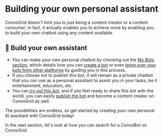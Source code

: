 # Building your own personal assistant

ConvoGrid doesn't limit you to just being a content creator or a content consumer; in fact, it actually enables you to achieve more by enabling you to build your own chatbot using any content available.

## **🚀 Build your own assistant**

* You can make your own personal chatbot by checking out the [My Bots section](broken-reference), which details how you can [create a bot](../../my-bots/creating-a-bot/) or even [bring over your bots from other platforms](../../my-bots/creating-a-bot/selecting-the-content/importing-bots-from-another-platform.md) by guiding you in this process.
* If you choose not to publish this bot, it will remain as a private chatbot that you can use as a personal assistant to assist you in your tasks, be it entertainment, education, etc.
* You can[ try out this bot](../../my-bots/try-bots.md), and if you feel ready to share this bot with the world, you can easily [publish the bot](../../my-bots/creating-a-bot/publishing-the-bot.md) and become a content creator on ConvoGrid as well.



The possibilities are endless, so get started by creating your own personal AI assistant with ConvoGrid today!



In the next section, let's look at how you can search for a ConvoBot on ConvoGrid.

